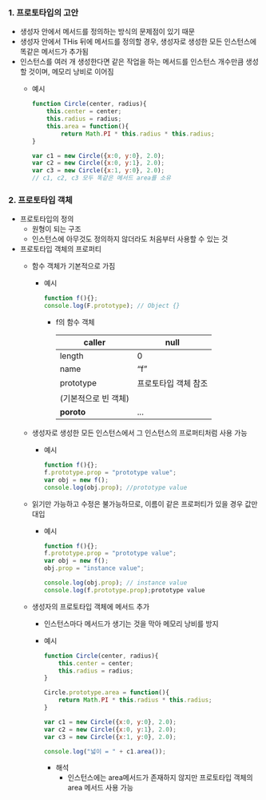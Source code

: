 ### 1. 프로토타입의 고안

- 생성자 안에서 메서드를 정의하는 방식의 문제점이 있기 때문
- 생성자 안에서 THis 뒤에 메서드를 정의할 경우, 생성자로 생성한 모든 인스턴스에 똑같은 메서드가 추가됨
- 인스턴스를 여러 개 생성한다면 같은 작업을 하는 메서드를 인스턴스 개수만큼 생성할 것이며, 메모리 낭비로 이어짐
    - 예시
        
        ```jsx
        function Circle(center, radius){
        	this.center = center;
        	this.radius = radius;
        	this.area = function(){
        		return Math.PI * this.radius * this.radius;
        }
        
        var c1 = new Circle({x:0, y:0}, 2.0);
        var c2 = new Circle({x:0, y:1}, 2.0);
        var c3 = new Circle({x:1, y:0}, 2.0);
        // c1, c2, c3 모두 똑같은 메서드 area를 소유
        ```
        

### 2. 프로토타입 객체

- 프로토타입의 정의
    - 원형이 되는 구조
    - 인스턴스에 아무것도 정의하지 않더라도 처음부터 사용할 수 있는 것
- 프로토타입 객체의 프로퍼티
    - 함수 객체가 기본적으로 가짐
        - 예시
            
            ```jsx
            function f(){};
            console.log(F.prototype); // Object {}
            ```
            
            - f의 함수 객체
                
                
                | caller | null |
                | --- | --- |
                | length | 0 |
                | name | “f” |
                | prototype | 프로토타입 객체 참조
                (기본적으로 빈 객체) |
                | __poroto__ | ... |
    - 생성자로 생성한 모든 인스턴스에서 그 인스턴스의 프로퍼티처럼 사용 가능
        - 예시
            
            ```jsx
            function f(){};
            f.prototype.prop = "prototype value";
            var obj = new f();
            console.log(obj.prop); //prototype value
            ```
            
    - 읽기만 가능하고 수정은 불가능하므로, 이름이 같은 프로퍼티가 있을 경우 값만 대입
        - 예시
            
            ```jsx
            function f(){};
            f.prototype.prop = "prototype value";
            var obj = new f();
            obj.prop = "instance value";
            
            console.log(obj.prop); // instance value
            console.log(f.prototype.prop);prototype value
            ```
            
    - 생성자의 프로토타입 객체에 메서드 추가
        - 인스턴스마다 메서드가 생기는 것을 막아 메모리 낭비를 방지
        - 예시
            
            ```jsx
            function Circle(center, radius){
            	this.center = center;
            	this.radius = radius;
            }
            
            Circle.prototype.area = function(){
            	return Math.PI * this.radius * this.radius;
            }
            
            var c1 = new Circle({x:0, y:0}, 2.0);
            var c2 = new Circle({x:0, y:1}, 2.0);
            var c3 = new Circle({x:1, y:0}, 2.0);
            
            console.log("넓이 = " + c1.area());
            ```
            
            - 해석
                - 인스턴스에는 area메서드가 존재하지 않지만 프로토타입 객체의 area 메서드 사용 가능